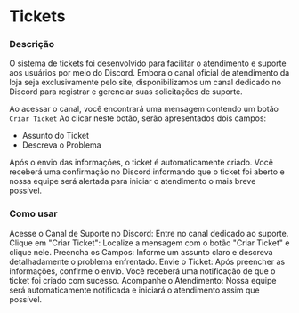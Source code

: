 # Tickets
<secondary-label ref="discord"/>

### Descrição
O sistema de tickets foi desenvolvido para facilitar o atendimento e suporte aos usuários por meio do Discord. Embora o canal oficial de atendimento da loja seja exclusivamente pelo site, disponibilizamos um canal dedicado no Discord para registrar e gerenciar suas solicitações de suporte.

Ao acessar o canal, você encontrará uma mensagem contendo um botão `Criar Ticket` Ao clicar neste botão, serão apresentados dois campos:

- Assunto do Ticket
- Descreva o Problema

Após o envio das informações, o ticket é automaticamente criado. Você receberá uma confirmação no Discord informando que o ticket foi aberto e nossa equipe será alertada para iniciar o atendimento o mais breve possível.
### Como usar
<procedure>
<step>Acesse o Canal de Suporte no Discord: Entre no canal dedicado ao suporte.</step>
<step>Clique em "Criar Ticket": Localize a mensagem com o botão "Criar Ticket" e clique nele.</step>
<step>Preencha os Campos: Informe um assunto claro e descreva detalhadamente o problema enfrentado.</step>
<step>Envie o Ticket: Após preencher as informações, confirme o envio. Você receberá uma notificação de que o ticket foi criado com sucesso.</step>
<step>Acompanhe o Atendimento: Nossa equipe será automaticamente notificada e iniciará o atendimento assim que possível.</step>
</procedure>
